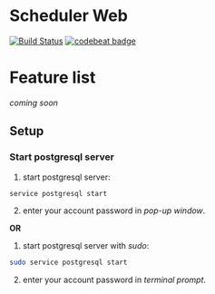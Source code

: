 # Scheduler Web

[![Build Status](https://travis-ci.com/lstpsche/scheduler_web.svg?branch=master)](https://travis-ci.com/lstpsche/scheduler_web)
[![codebeat badge](https://codebeat.co/badges/2bdf9905-05e9-4527-b99d-254c93c34bf0)](https://codebeat.co/projects/github-com-lstpsche-scheduler_web-master)

# Feature list

_coming soon_

## Setup

### Start postgresql server

1. start postgresql server:
``` bash
service postgresql start
```
2. enter your account password in <em>pop-up window</em>.

**OR**

1. start postgresql server with <em>sudo</em>:
``` bash
sudo service postgresql start
```
2. enter your account password in <em>terminal prompt</em>.
